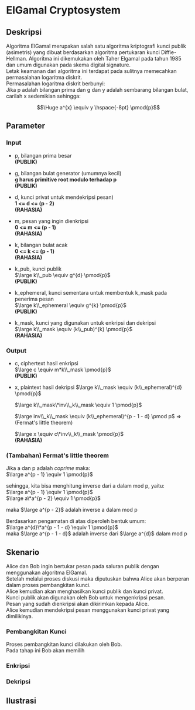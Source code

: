 
# ElGamal Cryptosystem

## Deskripsi

Algoritma ElGamal merupakan salah satu algoritma kriptografi kunci publik (asimetris) yang dibuat berdasarkan algoritma pertukaran kunci Diffie-Hellman. Algoritma ini dikemukakan oleh Taher Elgamal pada tahun 1985 dan umum digunakan pada skema digital signature.  
Letak keamanan dari algoritma ini terdapat pada sulitnya memecahkan permasalahan logaritma diskrit.   
Permasalahan logaritma diskrit berbunyi:  
Jika p adalah bilangan prima dan g dan y adalah sembarang bilangan bulat, carilah x sedemikian sehingga:  

$$\Huge a^{x} \equiv y \hspace{-8pt} \pmod{p}$$

## Parameter

### Input

- p, bilangan prima besar  
  **(PUBLIK)**  
  
- g, bilangan bulat generator (umumnya kecil)  
  **g harus primitive root modulo terhadap p**  
  **(PUBLIK)**  
 
- d, kunci privat untuk mendekripsi pesan)  
  **1 <= d <= (p - 2)**  
  **(RAHASIA)**  
  
- m, pesan yang ingin dienkripsi  
  **0 <= m <= (p - 1)**  
  **(RAHASIA)**  
  
- k, bilangan bulat acak  
  **0 <= k <= (p - 1)**  
  **(RAHASIA)**  
  
- k_pub, kunci publik  
  $\large k\\_pub \equiv g^{d} \pmod{p}$  
  **(PUBLIK)**  
  
- k_ephemeral, kunci sementara untuk membentuk k_mask pada penerima pesan  
  $\large k\\_ephemeral \equiv g^{k} \pmod{p}$  
  **(PUBLIK)**  
  
- k_mask, kunci yang digunakan untuk enkripsi dan dekripsi  
  $\large k\\_mask \equiv (k\\_pub)^{k} \pmod{p}$  
  **(RAHASIA)**  
  

### Output

- c, ciphertext hasil enkripsi  
  $\large c \equiv m*k\\_mask \pmod{p}$  
  **(PUBLIK)**  

- x, plaintext hasil dekripsi
  $\large k\\_mask \equiv (k\\_ephemeral)^{d} \pmod{p}$
  
  $\large k\\_mask\*inv\\_k\\_mask \equiv 1 \pmod{p}$
  
  $\large inv\\_k\\_mask \equiv (k\\_ephemeral)^{p - 1 - d} \pmod p$ => (Fermat's little theorem)
  
  $\large x \equiv c\*inv\\_k\\_mask \pmod{p}$  
  **(RAHASIA)**
  
### (Tambahan) Fermat's little theorem

  Jika a dan p adalah *coprime* maka:  
  $\large a^{p - 1} \equiv 1 \pmod{p}$  
  
  sehingga, kita bisa menghitung inverse dari a dalam mod p, yaitu:  
  $\large a^{p - 1} \equiv 1 \pmod{p}$  
  $\large a\*a^{p - 2} \equiv 1 \pmod{p}$  
  
  maka $\large a^{p - 2}$ adalah inverse a dalam mod p  

  Berdasarkan pengamatan di atas diperoleh bentuk umum:  
  $\large a^{d}\*a^{p - 1 - d} \equiv 1 \pmod{p}$  
  maka $\large a^{p - 1 - d}$ adalah inverse dari $\large a^{d}$ dalam mod p  


## Skenario

Alice dan Bob ingin bertukar pesan pada saluran publik dengan menggunakan algoritma ElGamal.  
Setelah melalui proses diskusi maka diputuskan bahwa Alice akan berperan dalam proses pembangkitan kunci.  
Alice kemudian akan menghasilkan kunci publik dan kunci privat.  
Kunci publik akan digunakan oleh Bob untuk mengenkripsi pesan.  
Pesan yang sudah dienkripsi akan dikirimkan kepada Alice.  
Alice kemudian mendekripsi pesan menggunakan kunci privat yang dimilikinya.

### Pembangkitan Kunci

Proses pembangkitan kunci dilakukan oleh Bob.  
Pada tahap ini Bob akan memilih
### Enkripsi

### Dekripsi

## Ilustrasi
